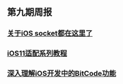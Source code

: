 ## 第九期周报

### [关于iOS socket都在这里了](http://www.jianshu.com/p/3e4f3de18e3b)
### [iOS11适配系列教程](https://github.com/ChenYilong/iOS11AdaptationTips)
### [深入理解iOS开发中的BitCode功能](http://www.jianshu.com/p/f42a33f5eb61)
